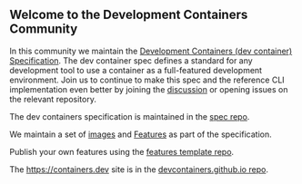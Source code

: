 ## Welcome to the Development Containers Community

In this community we maintain the [Development Containers (dev container) Specification](https://containers.dev). The dev container spec defines a standard for any development tool to use a container as a full-featured development environment. Join us to continue to make this spec and the reference CLI implementation even better by joining the [discussion](https://github.com/orgs/devcontainers/discussions) or opening issues on the relevant repository.

The dev containers specification is maintained in the [spec repo](https://github.com/devcontainers/spec). 

We maintain a set of [images](https://github.com/devcontainers/images) and [Features](https://github.com/devcontainers/features) as part of the specification.

Publish your own features using the [features template repo](https://github.com/devcontainers/feature-template).

The https://containers.dev site is in the [devcontainers.github.io repo](https://github.com/devcontainers/devcontainers.github.io).